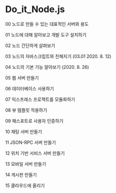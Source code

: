 # Do_it_Node.js

00 노드로 만들 수 있는 대표적인 서버와 용도

01 노드에 대해 알아보고 개발 도구 설치하기

02 노드 간단하게 살펴보기

03 노드의 자바스크립트와 친해지기 (03.01 2020. 8. 12)

04 노드의 기본 기능 알아보기 (2020. 8. 26)

05 웹 서버 만들기

06 데이터베이스 사용하기

07 익스프레스 프로젝트를 모듈화하기

08 뷰 템플릿 적용하기

09 패스포트로 사용자 인증하기

10 채팅 서버 만들기

11 JSON-RPC 서버 만들기

12 위치 기반 서비스 서버 만들기

13 모바일 서버 만들기

14 게시판 만들기

15 클라우드에 올리기

